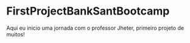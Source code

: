 # FirstProjectBankSantBootcamp
Aqui eu inicio uma jornada com o professor Jheter, primeiro projeto de muitos!
